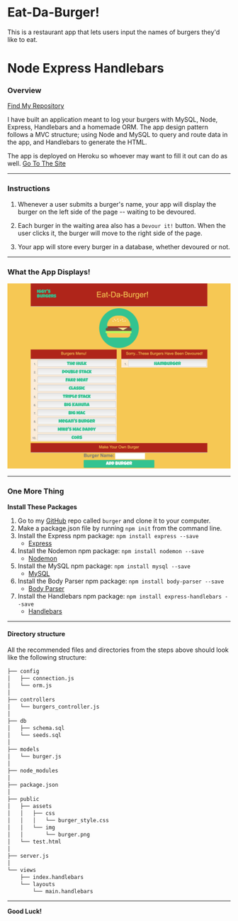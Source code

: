# Eat-Da-Burger!
This is a restaurant app that lets users input the names of burgers they'd like to eat.

# Node Express Handlebars

### Overview
[Find My Repository](https://github.com/iggy788/burger "Mike's Repository")

I have built an application meant to log your burgers with MySQL, Node, Express, Handlebars and a homemade ORM. The app design pattern follows a MVC structure; using Node and MySQL to query and route data in the app, and Handlebars to generate the HTML.

The app is deployed on Heroku so whoever may want to fill it out can do as well.
[Go To The Site](https://intense-reef-34889.herokuapp.com/ "FriendFind Heroku")
- - -
### Instructions

1. Whenever a user submits a burger's name, your app will display the burger on the left side of the page -- waiting to be devoured.

2. Each burger in the waiting area also has a `Devour it!` button. When the user clicks it, the burger will move to the right side of the page.

3. Your app will store every burger in a database, whether devoured or not.

- - -
### What the App Displays!
![Working App Gif](public/assets/images/app.png)
- - -
### One More Thing

**Install These Packages**
1. Go to my [GitHub](https://github.com/iggy788/burger) repo called `burger` and clone it to your computer.
2. Make a package.json file by running `npm init` from the command line.
3. Install the Express npm package: `npm install express --save`
   * [Express](https://www.npmjs.com/package/express)
4. Install the Nodemon npm package: `npm install nodemon --save`
   * [Nodemon](https://www.npmjs.com/package/nodemon)
5. Install the MySQL npm package: `npm install mysql --save`
   * [MySQL](https://www.npmjs.com/package/mysql)
6. Install the Body Parser npm package: `npm install body-parser --save`
   * [Body Parser](https://www.npmjs.com/package/body-parser)
7. Install the Handlebars npm package: `npm install express-handlebars --save`
   * [Handlebars](https://www.npmjs.com/package/express-handlebars)
- - -
#### Directory structure

All the recommended files and directories from the steps above should look like the following structure:

```
├── config
│   ├── connection.js
│   └── orm.js
│ 
├── controllers
│   └── burgers_controller.js
│
├── db
│   ├── schema.sql
│   └── seeds.sql
│
├── models
│   └── burger.js
│ 
├── node_modules
│ 
├── package.json
│
├── public
│   ├── assets
│   │   ├── css
│   │   │   └── burger_style.css
│   │   └── img
│   │       └── burger.png
│   └── test.html
│
├── server.js
│
└── views
    ├── index.handlebars
    └── layouts
        └── main.handlebars
```
- - -
**Good Luck!**